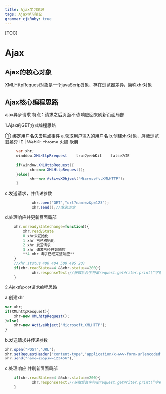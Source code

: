 ```yaml
---
title: Ajax学习笔记
tags: Ajax学习笔记
grammar_cjkRuby: true
---
```

[TOC]

# Ajax
## Ajax的核心对象

XMLHttpRequest对象是一个javaScrip对象，存在浏览器差异，简称xhr对象

## Ajax核心编程思路

ajax异步请求 特点：请求之后页面不动 响应回来刷新页面局部

1.Ajax的GET方式编程思路

① 绑定用户名失去焦点事件
a.获取用户输入的用户名
b.创建xhr对象，屏蔽浏览器差异  IE  |  WebKit chrome 火狐 欧朋 
 ``` java 
	  var xhr;
	  winddow.XMLHttpRrequest    true为webKit    false为IE
	  
	  if(window.XMLHttpRequest){
	  		xhr=new XMLHttpRequest();
	  }else{
	  		xhr=new ActiveXObject("Microsoft.XMLHTTP");
	  }
 ```
c.发送请求，并传递参数
``` java 
			xhr.open("GET","url?name=z&p=123");
			xhr.send();//发送请求
 ```
d.处理响应并更新页面局部
```javascript
	xhr.onreadystatechange=function(){
		xhr.readyState  
		0 xhr未初始化
		1 xhr 已经初始化
		2 xhr 发送请求
		3 xhr 请求已经开始响应
		**4 xhr 请求已经完整响应**
	}
	//xhr.ststus 400 404 500 495 200
	if(xhr.readState==4 &&xhr.status==200){
			xhr.responseText;//获取后台字符串request.getWriter.print(“字符串”)
	}
```
2.Ajax的post请求编程思路

a.创建xhr
```javascript
var xhr;
if(XMLhttpResquest){
	xhr=new XMLhttpRequest();
}else{
	xhr=new ActiveObject("Microsoft.XMLHTTP");
}
```
b.发送请求并传递参数
```javascript
xhr.open("POST","URL");
xhr.setRequestHeader("content-type","application/x-www-form-urlencoded");
xhr.send("name=z&&psw=123456");
```
c.处理响应 并刷新页面局部
```javascript
	if(xhr.readState==4 &&xhr.status==200){
			xhr.responseText;//获取后台字符串request.getWriter.print(“字符串”)
	}
```